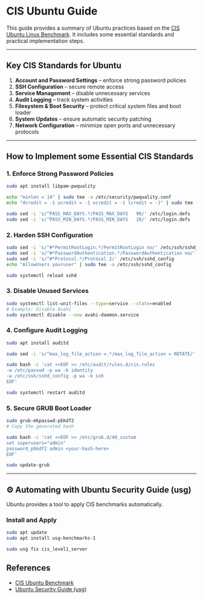 # CIS Ubuntu Guide

This guide provides a summary of Ubuntu practices based on the [CIS Ubuntu Linux Benchmark](https://www.cisecurity.org/). It includes some essential standards and practical implementation steps.

---

## Key CIS Standards for Ubuntu

1. **Account and Password Settings** – enforce strong password policies 
2. **SSH Configuration** – secure remote access 
3. **Service Management** – disable unnecessary services 
4. **Audit Logging** – track system activities 
5. **Filesystem & Boot Security** – protect critical system files and boot loader 
6. **System Updates** – ensure automatic security patching 
7. **Network Configuration** – minimize open ports and unnecessary protocols 

---

## How to Implement some Essential CIS Standards

### 1. Enforce Strong Password Policies
```bash
sudo apt install libpam-pwquality

echo "minlen = 14" | sudo tee -a /etc/security/pwquality.conf
echo "dcredit = -1 ucredit = -1 ocredit = -1 lcredit = -1" | sudo tee -a /etc/security/pwquality.conf

sudo sed -i 's/^PASS_MAX_DAYS.*/PASS_MAX_DAYS   90/' /etc/login.defs
sudo sed -i 's/^PASS_MIN_DAYS.*/PASS_MIN_DAYS   10/' /etc/login.defs
```

### 2. Harden SSH Configuration
```bash
sudo sed -i 's/^#*PermitRootLogin.*/PermitRootLogin no/' /etc/ssh/sshd_config
sudo sed -i 's/^#*PasswordAuthentication.*/PasswordAuthentication no/' /etc/ssh/sshd_config
sudo sed -i 's/^#*Protocol.*/Protocol 2/' /etc/ssh/sshd_config
echo "AllowUsers youruser" | sudo tee -a /etc/ssh/sshd_config

sudo systemctl reload sshd
```

### 3. Disable Unused Services
```bash
sudo systemctl list-unit-files --type=service --state=enabled
# Example: Disable Avahi
sudo systemctl disable --now avahi-daemon.service
```

### 4. Configure Audit Logging
```bash
sudo apt install auditd

sudo sed -i 's/^max_log_file_action =.*/max_log_file_action = ROTATE/' /etc/audit/auditd.conf

sudo bash -c 'cat <<EOF >> /etc/audit/rules.d/cis.rules
-w /etc/passwd -p wa -k identity
-w /etc/ssh/sshd_config -p wa -k ssh
EOF'

sudo systemctl restart auditd
```

### 5. Secure GRUB Boot Loader
```bash
sudo grub-mkpasswd-pbkdf2
# Copy the generated hash

sudo bash -c 'cat <<EOF >> /etc/grub.d/40_custom
set superusers="admin"
password_pbkdf2 admin <your-hash-here>
EOF'

sudo update-grub
```

---

## ⚙️ Automating with Ubuntu Security Guide (usg)
Ubuntu provides a tool to apply CIS benchmarks automatically.

### Install and Apply
```bash
sudo apt update
sudo apt install usg-benchmarks-1

sudo usg fix cis_level1_server
```
## References

- [CIS Ubuntu Benchmark](https://www.cisecurity.org/benchmark/ubuntu_linux)
- [Ubuntu Security Guide (usg)](https://ubuntu.com/security/certifications/docs/usg)
